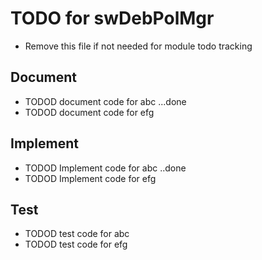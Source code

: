 # TODO for swDebPolMgr
- Remove this file if not needed for module todo tracking

## Document
- TODOD document code for abc ...done
- TODOD document code for efg
## Implement
- TODOD Implement code for abc ..done
- TODOD Implement code for efg
## Test
- TODOD test code for abc
- TODOD test code for efg
